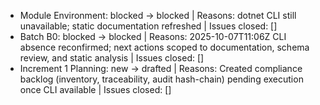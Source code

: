 - Module Environment: blocked → blocked | Reasons: dotnet CLI still unavailable; static documentation refreshed | Issues closed: []
- Batch B0: blocked → blocked | Reasons: 2025-10-07T11:06Z CLI absence reconfirmed; next actions scoped to documentation, schema review, and static analysis | Issues closed: []
- Increment 1 Planning: new → drafted | Reasons: Created compliance backlog (inventory, traceability, audit hash-chain) pending execution once CLI available | Issues closed: []
